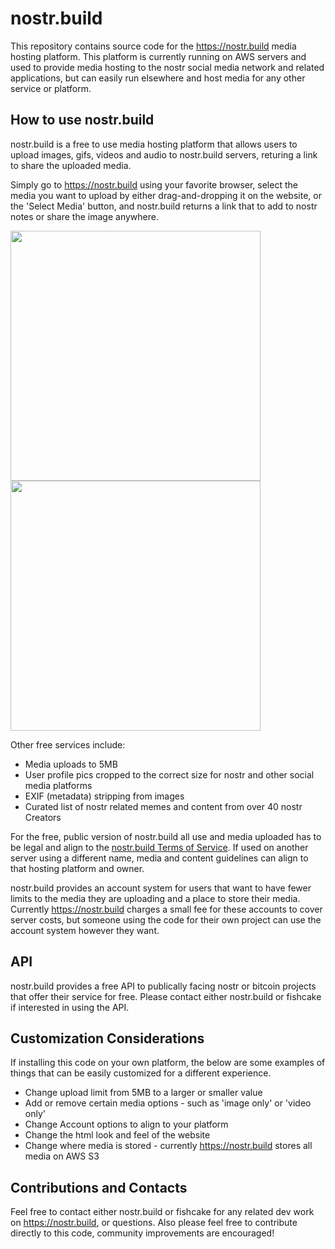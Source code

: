 # nostr.build

This repository contains source code for the https://nostr.build media hosting platform.
This platform is currently running on AWS servers and used to provide media hosting to the nostr social media network and related applications,
but can easily run elsewhere and host media for any other service or platform.


## How to use nostr.build

nostr.build is a free to use media hosting platform that allows users to upload images, gifs, videos and audio to nostr.build servers,
returing a link to share the uploaded media.

Simply go to https://nostr.build using your favorite browser, select the media you want to upload by either drag-and-dropping it on the website, or the 'Select Media' button,
and nostr.build returns a link that to add to nostr notes or share the image anywhere.

<img src="https://nostr.build/i/6154824466ae933fd71ef422d5316bc6bed7a6d8bc8667ae2e4492f1a063346f.jpg"  height="400">        <img src="https://nostr.build/i/4d2dccdeadc168d277b755d863a53f43b52e59cae65ec3896baab42df433ecb8.jpg"  height="400">

Other free services include:
- Media uploads to 5MB
- User profile pics cropped to the correct size for nostr and other social media platforms
- EXIF (metadata) stripping from images
- Curated list of nostr related memes and content from over 40 nostr Creators

For the free, public version of nostr.build all use and media uploaded has to be legal and align to the [nostr.build Terms of Service](https://nostr.build/tos).
If used on another server using a different name, media and content guidelines can align to that hosting platform and owner.

nostr.build provides an account system for users that want to have fewer limits to the media they are uploading and a place to store their media.
Currently https://nostr.build charges a small fee for these accounts to cover server costs, but someone using the code for their own project can use the account system however they want.


## API

nostr.build provides a free API to publically facing nostr or bitcoin projects that offer their service for free.
Please contact either nostr.build or fishcake if interested in using the API.


## Customization Considerations

If installing this code on your own platform, the below are some examples of things that can be easily customized for a different experience.

- Change upload limit from 5MB to a larger or smaller value
- Add or remove certain media options - such as 'image only' or 'video only'
- Change Account options to align to your platform
- Change the html look and feel of the website
- Change where media is stored - currently https://nostr.build stores all media on AWS S3

## Contributions and Contacts

Feel free to contact either nostr.build or fishcake for any related dev work on https://nostr.build, or questions.
Also please feel free to contribute directly to this code, community improvements are encouraged!
